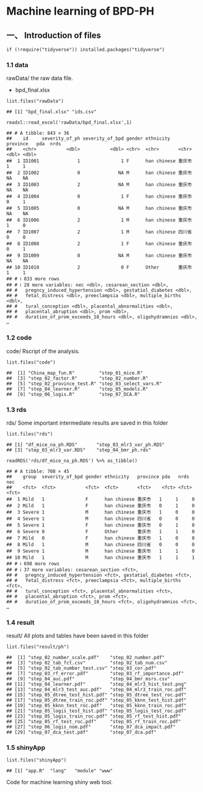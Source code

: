 # Machine learning of BPD-PH

## 一、 Introduction of files

    if (!require("tidyverse")) installed.packages("tidyverse")

### 1.1 data

rawData/ the raw data file.

-   bpd\_final.xlsx

<!-- -->

    list.files("rawData")

    ## [1] "bpd_final.xlsx" "ids.csv"

    readxl::read_excel('rawData/bpd_final.xlsx',1)

    ## # A tibble: 843 × 36
    ##    id     severity_of_ph severity_of_bpd gender ethnicity   province   pda  nrds
    ##    <chr>           <dbl>           <dbl> <chr>  <chr>       <chr>    <dbl> <dbl>
    ##  1 ID1001              1               1 F      han chinese 重庆市       1     1
    ##  2 ID1002              0              NA M      han chinese 重庆市      NA    NA
    ##  3 ID1003              2              NA M      han chinese 重庆市      NA    NA
    ##  4 ID1004              0               1 F      han chinese 重庆市       0     1
    ##  5 ID1005              0              NA M      han chinese 重庆市      NA    NA
    ##  6 ID1006              2               1 M      han chinese 重庆市       1     0
    ##  7 ID1007              2               1 M      han chinese 四川省       0     0
    ##  8 ID1008              2               1 F      han chinese 重庆市       0     1
    ##  9 ID1009              0              NA M      han chinese 重庆市      NA    NA
    ## 10 ID1010              2               0 F      Other       重庆市       1     1
    ## # ℹ 833 more rows
    ## # ℹ 28 more variables: nec <dbl>, cesarean_section <dbl>,
    ## #   pregncy_induced_hypertension <dbl>, gestatiol_diabetes <dbl>,
    ## #   fetal_distress <dbl>, preeclampsia <dbl>, multiple_births <dbl>,
    ## #   tural_conception <dbl>, placental_abnormalities <dbl>,
    ## #   placental_abruption <dbl>, prom <dbl>,
    ## #   duration_of_prom_exceeds_18_hours <dbl>, oligohydramnios <dbl>, …

### 1.2 code

code/ Rscript of the analysis.

    list.files("code")

    ##  [1] "China_map_fun.R"         "step_01_mice.R"         
    ##  [3] "step_02_factor.R"        "step_02_number.R"       
    ##  [5] "step_02_province_test.R" "step_03_select_vars.R"  
    ##  [7] "step_04_learner.R"       "step_05_models.R"       
    ##  [9] "step_06_logis.R"         "step_07_DCA.R"

### 1.3 rds

rds/ Some important intermediate results are saved in this folder

    list.files("rds")

    ## [1] "df_mice_na_ph.RDS"       "step_03_mlr3_var_ph.RDS"
    ## [3] "step_03_mlr3_var.RDS"    "step_04_bmr_ph.rds"

    readRDS('rds/df_mice_na_ph.RDS') %>% as_tibble()

    ## # A tibble: 708 × 45
    ##    group  severity_of_bpd gender ethnicity   province pda   nrds  nec  
    ##    <fct>  <fct>           <fct>  <fct>       <fct>    <fct> <fct> <fct>
    ##  1 Mild   1               F      han chinese 重庆市   1     1     0    
    ##  2 Mild   1               F      han chinese 重庆市   0     1     0    
    ##  3 Severe 1               M      han chinese 重庆市   1     0     0    
    ##  4 Severe 1               M      han chinese 四川省   0     0     0    
    ##  5 Severe 1               F      han chinese 重庆市   0     1     0    
    ##  6 Severe 0               F      Other       重庆市   1     1     0    
    ##  7 Mild   0               F      han chinese 重庆市   1     0     0    
    ##  8 Mild   1               M      han chinese 四川省   0     0     0    
    ##  9 Severe 1               M      han chinese 重庆市   1     1     0    
    ## 10 Mild   1               M      han chinese 重庆市   1     1     1    
    ## # ℹ 698 more rows
    ## # ℹ 37 more variables: cesarean_section <fct>,
    ## #   pregncy_induced_hypertension <fct>, gestatiol_diabetes <fct>,
    ## #   fetal_distress <fct>, preeclampsia <fct>, multiple_births <fct>,
    ## #   tural_conception <fct>, placental_abnormalities <fct>,
    ## #   placental_abruption <fct>, prom <fct>,
    ## #   duration_of_prom_exceeds_18_hours <fct>, oligohydramnios <fct>, …

### 1.4 result

result/ All plots and tables have been saved in this folder

    list.files("result/ph")

    ##  [1] "step_02_number_scale.pdf"    "step_02_number.pdf"         
    ##  [3] "step_02_tab_fct.csv"         "step_02_tab_num.csv"        
    ##  [5] "step_02_tab_number_test.csv" "step_03_cor.pdf"            
    ##  [7] "step_03_rf_error.pdf"        "step_03_rf_importance.pdf"  
    ##  [9] "step_04_auc.pdf"             "step_04_bmr_msrs.csv"       
    ## [11] "step_04_learner.pdf"         "step_04_mlr3_hist_test.png" 
    ## [13] "step_04_mlr3_test_auc.pdf"   "step_04_mlr3_train_roc.pdf" 
    ## [15] "step_05_dtree_test_hist.pdf" "step_05_dtree_test_roc.pdf" 
    ## [17] "step_05_dtree_train_roc.pdf" "step_05_kknn_test_hist.pdf" 
    ## [19] "step_05_kknn_test_roc.pdf"   "step_05_kknn_train_roc.pdf" 
    ## [21] "step_05_logis_test_hist.pdf" "step_05_logis_test_roc.pdf" 
    ## [23] "step_05_logis_train_roc.pdf" "step_05_rf_test_hist.pdf"   
    ## [25] "step_05_rf_test_roc.pdf"     "step_05_rf_train_roc.pdf"   
    ## [27] "step_06_logis_nom.pdf"       "step_07_dca_impact.pdf"     
    ## [29] "step_07_dca_test.pdf"        "step_07_dca.pdf"

### 1.5 shinyApp

    list.files("shinyApp")

    ## [1] "app.R"  "lang"   "module" "www"

Code for machine learning shiny web tool.
